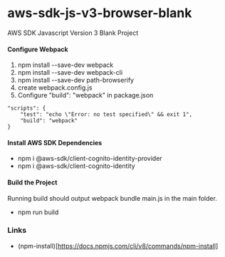 # aws-sdk-js-v3-browser-blank
AWS SDK Javascript Version 3 Blank Project


#### Configure Webpack

1. npm install --save-dev webpack
2. npm install --save-dev webpack-cli
3. npm install --save-dev path-browserify
4. create webpack.config.js
5. Configure "build": "webpack" in package.json

```(javascript)
"scripts": {
    "test": "echo \"Error: no test specified\" && exit 1",
    "build": "webpack"
}
```

#### Install AWS SDK Dependencies

- npm i @aws-sdk/client-cognito-identity-provider
- npm i @aws-sdk/client-cognito-identity

#### Build the Project

Running build should output webpack bundle main.js in the main folder.

- npm run build





### Links

- (npm-install)[https://docs.npmjs.com/cli/v8/commands/npm-install]